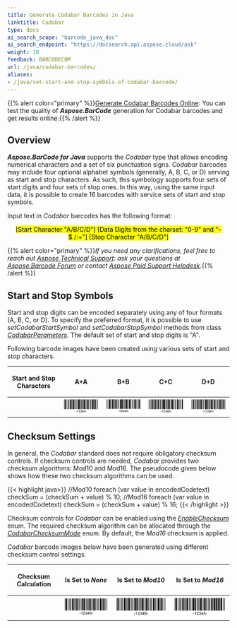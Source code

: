 ```yaml
---
title: Generate Codabar Barcodes in Java
linktitle: Codabar
type: docs
ai_search_scope: "barcode_java_doc"
ai_search_endpoint: "https://docsearch.api.aspose.cloud/ask"
weight: 10
feedback: BARCODECOM
url: /java/codabar-barcodes/
aliases:
- /java/set-start-and-stop-symbols-of-codabar-barcode/
---
```


{{% alert color="primary" %}}[Generate Codabar Barcodes Online](https://products.aspose.app/barcode/generate/codabar): You can test the quality of ***Aspose.BarCode*** generation for Codabar barcodes and get results online.{{% /alert %}}

## **Overview**
***Aspose.BarCode for Java*** supports the *Codabar* type that allows encoding numerical characters and a set of six punctuation signs. *Codabar* barcodes may include four optional alphabet symbols (generally, A, B, C, or D) serving as start and stop characters. As such, this symbology supports four sets of start digits and four sets of stop ones. In this way, using the same input data, it is possible to create 16 barcodes with service sets of start and stop symbols.  
  
Input text in *Codabar* barcodes has the following format:  
<p align="center"><mark>[Start Character "A/B/C/D"] [Data Digits from the charset: "0-9" and "–$./:+"] [Stop Character "A/B/C/D"]</mark></p>
  
{{% alert color="primary" %}}*If you need any clarifications, feel free to reach out [Aspose Technical Support](/barcode/java/technical-support/): ask your questions at [Aspose.Barcode Forum](https://forum.aspose.com/c/barcode/13) or contact [Aspose Paid Support Helpdesk](https://helpdesk.aspose.com/).*{{% /alert %}}
  
## **Start and Stop Symbols**
Start and stop digits can be encoded separately using any of four formats (A, B, C, or D). To specify the preferred format, it is possible to use *setCodabarStartSymbol* and *setCodabarStopSymbol* methods from class [*CodabarParameters*](https://reference.aspose.com/barcode/java/com.aspose.barcode.generation/CodabarParameters). The default set of start and stop digits is "A".  
  
Following barcode images have been created using various sets of start and stop characters.
  
|<p align="center">**Start and Stop Characters**</p>|<p align="center">**A+A**</p>|<p align="center">**B+B**</p>|<p align="center">**C+C**</p>|<p align="center">**D+D**</p>|
| :-: | :-: | :-: | :-: | :-: |
| |<img src="codabarstartastopa.png">|<img src="codabarstartbstopb.png">|<img src="codabarstartcstopc.png">|<img src="codabarstartdstopd.png">|
  
<!--The following code sample shows how to use various start and stop digits in *Codabar* barcodes. 
    
{{< highlight java>}}
BarcodeGenerator gen = new BarcodeGenerator(EncodeTypes.Codabar, "-12345-");
gen.Parameters.Barcode.XDimension.Pixels = 2;
//set start A and stop A
gen.Parameters.Barcode.Codabar.CodabarStartSymbol = CodabarSymbol.A;
gen.Parameters.Barcode.Codabar.CodabarStopSymbol = CodabarSymbol.A;
gen.Save($"{path}CodabarStartAStopA.png", BarCodeImageFormat.Png);
//set start B and stop B
gen.Parameters.Barcode.Codabar.CodabarStartSymbol = CodabarSymbol.B;
gen.Parameters.Barcode.Codabar.CodabarStopSymbol = CodabarSymbol.B;
gen.Save($"{path}CodabarStartBStopB.png", BarCodeImageFormat.Png);
//set start C and stop C
gen.Parameters.Barcode.Codabar.CodabarStartSymbol = CodabarSymbol.C;
gen.Parameters.Barcode.Codabar.CodabarStopSymbol = CodabarSymbol.C;
gen.Save($"{path}CodabarStartCStopC.png", BarCodeImageFormat.Png);
//set start D and stop D
gen.Parameters.Barcode.Codabar.CodabarStartSymbol = CodabarSymbol.D;
gen.Parameters.Barcode.Codabar.CodabarStopSymbol = CodabarSymbol.D;
gen.Save($"{path}CodabarStartDStopD.png", BarCodeImageFormat.Png);
{{< /highlight >}}-->
  
## **Checksum Settings**
In general, the *Codabar* standard does not require obligatory checksum controls. If checksum controls are needed, *Codabar* provides two checksum algorithms: Mod10 and Mod16. The pseudocode given below shows how these two checksum algorithms can be used.  

{{< highlight java>}}
//Mod10
foreach (var value in encodedCodetext)
    checkSum = (checkSum + value) % 10;
//Mod16
foreach (var value in encodedCodetext)
    checkSum = (checkSum + value) % 16;
{{< /highlight >}} 
  
Checksum controls for *Codabar* can be enabled using the [*EnableChecksum*](https://reference.aspose.com/barcode/java/com.aspose.barcode.generation/EnableChecksum) enum. The required checksum algorithm can be allocated through the [*CodabarChecksumMode*](https://reference.aspose.com/barcode/java/com.aspose.barcode.generation/CodabarChecksumMode) enum. By default, the *Mod16* checksum is applied.  
  
*Codabar* barcode images below have been generated using different checksum control settings.

|<p align="center">**Checksum Calculation**</p>|<p align="center">**Is Set to *None***</p>|<p align="center">**Is Set to *Mod10***</p>|<p align="center">**Is Set to *Mod16***</p>|
| :-: | :-: | :-: | :-: |
| |<img src="codabarchecksumnone.png">|<img src="codabarchecksummod10.png">|<img src="codabarchecksummod16.png">|
  
<!--The following code snippet shows how to set different checksum control modes (Mod10 and Mod16) for *Codabar* barcodes. 

{{< highlight java>}}
BarcodeGenerator gen = new BarcodeGenerator(EncodeTypes.Codabar, "-12345-");
gen.Parameters.Barcode.XDimension.Pixels = 2;
//set None checksum
gen.Parameters.Barcode.IsChecksumEnabled = EnableChecksum.Default;
gen.Save($"{path}CodabarChecksumNone.png", BarCodeImageFormat.Png);
//set Mod10 checksum
gen.Parameters.Barcode.IsChecksumEnabled = EnableChecksum.Yes;
gen.Parameters.Barcode.Codabar.CodabarChecksumMode = CodabarChecksumMode.Mod10;
gen.Save($"{path}CodabarChecksumMod10.png", BarCodeImageFormat.Png);
//set Mod16 checksum
gen.Parameters.Barcode.IsChecksumEnabled = EnableChecksum.Yes;
gen.Parameters.Barcode.Codabar.CodabarChecksumMode = CodabarChecksumMode.Mod16;
gen.Save($"{path}CodabarChecksumMod16.png", BarCodeImageFormat.Png);
{{< /highlight >}}-->
